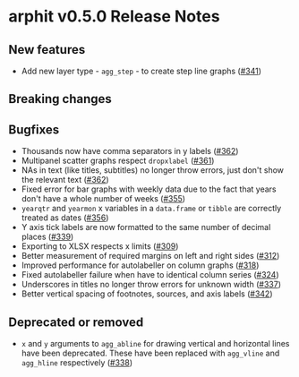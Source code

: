 # arphit v0.5.0 Release Notes

## New features

* Add new layer type - `agg_step` - to create step line graphs ([#341](https://github.com/angusmoore/arphit/pull/341))

## Breaking changes

## Bugfixes

* Thousands now have comma separators in y labels
([#362](https://github.com/angusmoore/arphit/pull/362))
* Multipanel scatter graphs respect `dropxlabel`
([#361](https://github.com/angusmoore/arphit/pull/361))
* NAs in text (like titles, subtitles) no longer throw errors, just don't show
the relevant text ([#362](https://github.com/angusmoore/arphit/pull/362))
* Fixed error for bar graphs with weekly data due to the fact that years don't
have a whole number of weeks ([#355](https://github.com/angusmoore/arphit/pull/355))
* `yearqtr` and `yearmon` x variables in a `data.frame` or `tibble` are correctly
treated as dates ([#356](https://github.com/angusmoore/arphit/pull/356))
* Y axis tick labels are now formatted to the same number of decimal places
([#339](https://github.com/angusmoore/arphit/pull/339))
* Exporting to XLSX respects x limits ([#309](https://github.com/angusmoore/arphit/pull/309))
* Better measurement of required margins on left and right sides ([#312](https://github.com/angusmoore/arphit/pull/312))
* Improved performance for autolabeller on column graphs ([#318](https://github.com/angusmoore/arphit/pull/318))
* Fixed autolabeller failure when have to identical column series ([#324](https://github.com/angusmoore/arphit/pull/324))
* Underscores in titles no longer throw errors for unknown width ([#337](https://github.com/angusmoore/arphit/pull/337))
* Better vertical spacing of footnotes, sources, and axis labels ([#342](https://github.com/angusmoore/arphit/pull/342))

## Deprecated or removed

* `x` and `y` arguments to `agg_abline` for drawing vertical and horizontal lines have been deprecated.
These have been replaced with `agg_vline` and `agg_hline` respectively ([#338](https://github.com/angusmoore/arphit/pull/338))
